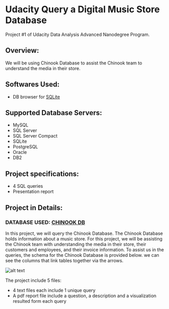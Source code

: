 # Udacity Query a Digital Music Store Database
Project #1 of Udacity Data Analysis Advanced Nanodegree Program.

## Overview:
We will be using Chinook Database to assist the Chinook team to understand the media in their store.

## Softwares Used:
 - DB browser for [SQLite](https://sqlite.org/download.html)

## Supported Database Servers:
 - MySQL
 - SQL Server
 - SQL Server Compact
 - SQLite
 - PostgreSQL
 - Oracle
 - DB2
 
## Project specifications:
 - 4 SQL queries
 - Presentation report
 
## Project in Details:
### DATABASE USED: [CHINOOK DB](https://video.udacity-data.com/topher/2021/March/6053d783_chinook-db/chinook-db.zip)
In this project, we will query the Chinook Database. The Chinook Database holds information about a music store. For this project, we will be assisting the Chinook team with understanding the media in their store, their customers and employees, and their invoice information. To assist us in the queries, the schema for the Chinook Database is provided below. we can see the columns that link tables together via the arrows.

![alt text](https://video.udacity-data.com/topher/2017/June/5956d5ee_screen-shot-2017-06-29-at-10.51.15-pm/screen-shot-2017-06-29-at-10.51.15-pm.png)
 
The project include 5 files:
 - 4 text files each include 1 unique query
 - A pdf report file include a question, a description and a visualization resulted form each query

